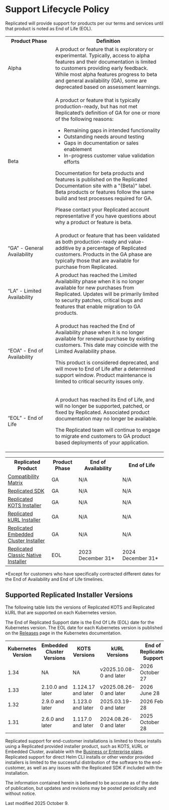 # Support Lifecycle Policy

Replicated will provide support for products per our terms and services until that product is noted as End of Life (EOL).

<table>
  <tr>
    <th width="30%">Product Phase</th>
    <th width="70%">Definition</th>
  </tr>
  <tr>
    <td>Alpha</td>
    <td>A product or feature that is exploratory or experimental. Typically, access to alpha features and their documentation is limited to customers providing early feedback. While most alpha features progress to beta and general availability (GA), some are deprecated based on assessment learnings.</td>
  </tr>
  <tr>
    <td>Beta</td>
    <td><p>A product or feature that is typically production-ready, but has not met Replicated’s definition of GA for one or more of the following reasons:</p><ul><li>Remaining gaps in intended functionality</li><li>Outstanding needs around testing</li><li>Gaps in documentation or sales enablement</li><li>In-progress customer value validation efforts</li></ul><p>Documentation for beta products and features is published on the Replicated Documentation site with a "(Beta)" label. Beta products or features follow the same build and test processes required for GA.</p><p>Please contact your Replicated account representative if you have questions about why a product or feature is beta.</p></td>
  </tr>
  <tr>
    <td>“GA” - General Availability</td>
    <td>A product or feature that has been validated as both production-ready and value-additive by a percentage of Replicated customers. Products in the GA phase are typically those that are available for purchase from Replicated.</td>
  </tr>
  <tr>
    <td>“LA” - Limited Availability</td>
    <td>A product has reached the Limited Availability phase when it is no longer available for new purchases from Replicated. Updates will be primarily limited to security patches, critical bugs and features that enable migration to GA products.</td>
  </tr>
  <tr>
    <td>“EOA” - End of Availability</td>
    <td><p>A product has reached the End of Availability phase when it is no longer available for renewal purchase by existing customers. This date may coincide with the Limited Availability phase.</p><p>This product is considered deprecated, and will move to End of Life after a determined support window. Product maintenance is limited to critical security issues only.</p></td>
  </tr>
  <tr>
    <td>“EOL” - End of Life</td>
    <td><p>A product has reached its End of Life, and will no longer be supported, patched, or fixed by Replicated. Associated product documentation may no longer be available.</p><p>The Replicated team will continue to engage to migrate end customers to GA product based deployments of your application.</p></td>
  </tr>
</table>

<table>
  <tr>
    <th width="25%">Replicated Product</th>
    <th width="15%">Product Phase</th>
    <th width="25%">End of Availability</th>
    <th width="25%">End of Life</th>
  </tr>
  <tr>
    <td><a href="/vendor/testing-about">Compatibility Matrix</a></td>
    <td>GA</td>
    <td>N/A</td>
    <td>N/A</td>
  </tr>
  <tr>
    <td><a href="/vendor/replicated-sdk-overview">Replicated SDK</a></td>
    <td>GA</td>
    <td>N/A</td>
    <td>N/A</td>
  </tr>
  <tr>
    <td><a href="/intro-kots">Replicated KOTS Installer</a></td>
    <td>GA</td>
    <td>N/A</td>
    <td>N/A</td>
  </tr>
    <tr>
    <td><a href="/vendor/kurl-about">Replicated kURL Installer</a></td>
    <td>GA</td>
    <td>N/A</td>
    <td>N/A</td>
  </tr>
  <tr>
    <td><a href="/vendor/embedded-overview">Replicated Embedded Cluster Installer</a></td>
    <td>GA</td>
    <td>N/A</td>
    <td>N/A</td>
  </tr>
  <tr>
    <td><a href="https://help.replicated.com/docs/native/getting-started/overview/">Replicated Classic Native Installer</a></td>
    <td>EOL</td>
    <td>2023 December 31&#42;</td>
    <td>2024 December 31&#42;</td>
  </tr>
</table>

&#42;Except for customers who have specifically contracted different dates for the End of Availability and End of Life timelines.  

## Supported Replicated Installer Versions

The following table lists the versions of Replicated KOTS and Replicated kURL that are supported on each Kubernetes version.

The End of Replicated Support date is the End Of Life (EOL) date for the Kubernetes version. The EOL date for each Kubernetes version is published on the [Releases](https://kubernetes.io/releases/) page in the Kubernetes documentation. 

<table>
  <tr>
    <th>Kubernetes Version</th>
    <th>Embedded Cluster Versions</th>
    <th>KOTS Versions</th>
    <th>kURL Versions</th>
    <th>End of Replicated Support</th>
  </tr>
  <tr>
    <td>1.34</td>
    <td>NA</td>
    <td>NA</td>
    <td>v2025.10.08-0 and later</td>
    <td>2026 October 27</td>
  </tr>
  <tr>
    <td>1.33</td>
    <td>2.10.0 and later</td>
    <td>1.124.17 and later</td>
    <td>v2025.08.26-0 and later</td>
    <td>2026 June 28</td>
  </tr>
  <tr>
    <td>1.32</td>
    <td>2.9.0 and later</td>
    <td>1.123.0 and later</td>
    <td>2025.03.19-0 and later</td>
    <td>2026 Feb 28</td>
  </tr>
  <tr>
    <td>1.31</td>
    <td>2.6.0 and later</td>
    <td>1.117.0 and later</td>
    <td>2024.08.26-0 and later</td>
    <td>2025 October 28</td>
  </tr>
</table>

Replicated support for end-customer installations is limited to those installs using a Replicated provided installer product, such as KOTS, kURL or Embedded Cluster, available with the [Business or Enterprise plans](https://www.replicated.com/pricing). Replicated support for direct Helm CLI installs or other vendor provided installers is limited to the successful distribution of the software to the end-customer, as well as any issues with the Replicated SDK if included with the installation. 


The information contained herein is believed to be accurate as of the date of publication, but updates and revisions may be posted periodically and without notice.

Last modified 2025 October 9.
